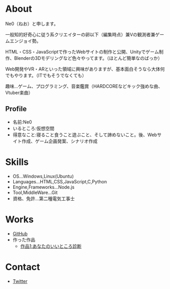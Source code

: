 # About

Ne0（ねお）と申します。

一般知的好奇心に従う系クリエイターの卵以下（編集時点）兼Vの観測者兼ゲームエンジョイ勢。

HTML・CSS・JavaScriptで作ったWebサイトの制作と公開、Unityでゲーム制作、Blenderの3Dモデリングなど色々やってます。（ほとんど簡単なのばっか）

Web開発やVR・ARといった領域に興味がありますが、基本面白そうなら大体何でもやります。（ITでもそうでなくても）


趣味…ゲーム、プログラミング、音楽鑑賞（HARDCOREなどキック強めな曲、Vtuber楽曲）


## Profile
- 名前:Ne0
- いるところ:仮想空間
- 得意なこと:寝ること食うこと遊ぶこと、そして諦めないこと。後、Webサイト作成、ゲーム企画発案、シナリオ作成

# Skills
- OS…Windows,Linux(Ubuntu)
- Languages…HTML,CSS,JavaScript,C,Python
- Engine,Frameworks…Node.js
- Tool,MiddleWare…Git
- 資格、免許…第二種電気工事士

# Works
- [GitHub](https://github.com/Ne0-N-line)
- 作った作品
  - [作品1:あなたのいいところ診断](https://ne0-n-line.github.io/assessment/assessment.html)

# Contact
- [Twitter](https://twitter.com/NEO_V_Obs)


